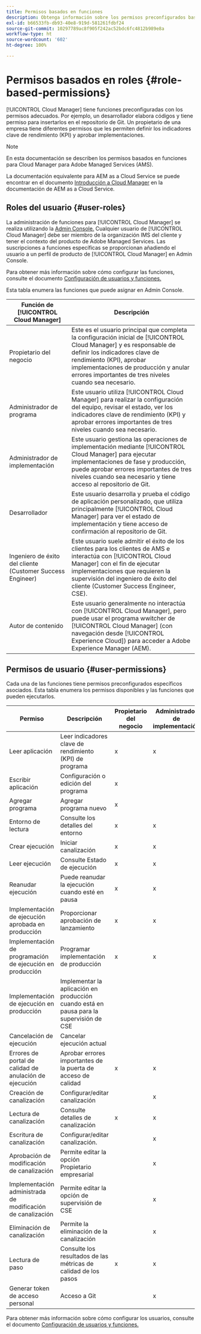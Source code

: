 ```yaml
---
title: Permisos basados en funciones
description: Obtenga información sobre los permisos preconfigurados basados en funciones de Cloud Manager para administrar el acceso a los recursos de la nube.
exl-id: b66533fb-db93-40e8-919d-581261fdbf24
source-git-commit: 10297789ac8f905f242ac52bdc6fc4812b989e8a
workflow-type: ht
source-wordcount: '602'
ht-degree: 100%

---
```



# Permisos basados en roles {#role-based-permissions}

[!UICONTROL Cloud Manager] tiene funciones preconfiguradas con los permisos adecuados. Por ejemplo, un desarrollador elabora códigos y tiene permiso para insertarlos en el repositorio de Git. Un propietario de una empresa tiene diferentes permisos que les permiten definir los indicadores clave de rendimiento (KPI) y aprobar implementaciones.

>[!NOTE]
>
>En esta documentación se describen los permisos basados en funciones para Cloud Manager para Adobe Managed Services (AMS).
>
>La documentación equivalente para AEM as a Cloud Service se puede encontrar en el documento [Introducción a Cloud Manager](https://experienceleague.adobe.com/docs/experience-manager-cloud-service/content/onboarding/concepts/cloud-manager-introduction.html#role-based-permissions) en la documentación de AEM as a Cloud Service.

## Roles del usuario {#user-roles}

La administración de funciones para [!UICONTROL Cloud Manager] se realiza utilizando la [Admin Console.](https://helpx.adobe.com/es/enterprise/using/admin-console.html) Cualquier usuario de [!UICONTROL Cloud Manager] debe ser miembro de la organización IMS del cliente y tener el contexto del producto de Adobe Managed Services. Las suscripciones a funciones específicas se proporcionan añadiendo el usuario a un perfil de producto de [!UICONTROL Cloud Manager] en Admin Console.

Para obtener más información sobre cómo configurar las funciones, consulte el documento [Configuración de usuarios y funciones.](/help/requirements/users-and-roles.md)

Esta tabla enumera las funciones que puede asignar en Admin Console.

| Función de [!UICONTROL Cloud Manager] | Descripción |
|---|---|
| Propietario del negocio | Este es el usuario principal que completa la configuración inicial de [!UICONTROL Cloud Manager] y es responsable de definir los indicadores clave de rendimiento (KPI), aprobar implementaciones de producción y anular errores importantes de tres niveles cuando sea necesario. |
| Administrador de programa | Este usuario utiliza [!UICONTROL Cloud Manager] para realizar la configuración del equipo, revisar el estado, ver los indicadores clave de rendimiento (KPI) y aprobar errores importantes de tres niveles cuando sea necesario. |
| Administrador de implementación | Este usuario gestiona las operaciones de implementación mediante [!UICONTROL Cloud Manager] para ejecutar implementaciones de fase y producción, puede aprobar errores importantes de tres niveles cuando sea necesario y tiene acceso al repositorio de Git. |
| Desarrollador | Este usuario desarrolla y prueba el código de aplicación personalizado, que utiliza principalmente [!UICONTROL Cloud Manager] para ver el estado de implementación y tiene acceso de confirmación al repositorio de Git. |
| Ingeniero de éxito del cliente (Customer Success Engineer) | Este usuario suele admitir el éxito de los clientes para los clientes de AMS e interactúa con [!UICONTROL Cloud Manager] con el fin de ejecutar implementaciones que requieren la supervisión del ingeniero de éxito del cliente (Customer Success Engineer, CSE). |
| Autor de contenido | Este usuario generalmente no interactúa con [!UICONTROL Cloud Manager], pero puede usar el programa wwitcher de [!UICONTROL Cloud Manager] (con navegación desde [!UICONTROL Experience Cloud]) para acceder a Adobe Experience Manager (AEM). |

## Permisos de usuario {#user-permissions}

Cada una de las funciones tiene permisos preconfigurados específicos asociados. Esta tabla enumera los permisos disponibles y las funciones que pueden ejecutarlos.


| Permiso | Descripción | Propietario del negocio | Administrador de implementación | Administrador de programa | Desarrollador | CSE |
|--- |--- |--- |--- |--- |--- |--- |
| Leer aplicación | Leer indicadores clave de rendimiento (KPI) de programa | x | x | x | x | x |
| Escribir aplicación | Configuración o edición del programa | x |  |  |  |  |
| Agregar programa | Agregar programa nuevo | x |  |  |  |  |
| Entorno de lectura | Consulte los detalles del entorno | x | x | x | x | x |
| Crear ejecución | Iniciar canalización | x | x | x |  |  |
| Leer ejecución | Consulte Estado de ejecución | x | x | x | x | x |
| Reanudar ejecución | Puede reanudar la ejecución cuando esté en pausa | x | x | x |  | x |
| Implementación de ejecución aprobada en producción | Proporcionar aprobación de lanzamiento | x | x | x |  |  |
| Implementación de programación de ejecución en producción | Programar implementación de producción | x | x | x |  | x |
| Implementación de ejecución en producción | Implementar la aplicación en producción cuando está en pausa para la supervisión de CSE |  |  |  |  | x |
| Cancelación de ejecución | Cancelar ejecución actual |  |  | x |  |  |
| Errores de portal de calidad de anulación de ejecución | Aprobar errores importantes de la puerta de acceso de calidad | x | x | x |  |  |
| Creación de canalización | Configurar/editar canalización |  | x |  |  |  |
| Lectura de canalización | Consulte detalles de canalización | x | x | x | x | x |
| Escritura de canalización | Configurar/editar canalización. |  | x |  |  |  |
| Aprobación de modificación de canalización | Permite editar la opción Propietario empresarial |  | x |  |  |  |
| Implementación administrada de modificación de canalización | Permite editar la opción de supervisión de CSE |  | x |  |  |  |
| Eliminación de canalización | Permite la eliminación de la canalización |  | x |  |  |  |
| Lectura de paso | Consulte los resultados de las métricas de calidad de los pasos | x | x | x | x | x |
| Generar token de acceso personal | Acceso a Git |  | x |  | x |  |

Para obtener más información sobre cómo configurar los usuarios, consulte el documento [Configuración de usuarios y funciones.](/help/requirements/users-and-roles.md)
